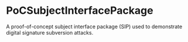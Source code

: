 # PoCSubjectInterfacePackage
A proof-of-concept subject interface package (SIP) used to demonstrate digital signature subversion attacks.
